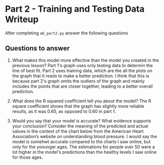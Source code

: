 # Part 2 - Training and Testing Data Writeup

After completing `a6_part2.py` answer the following questions

## Questions to answer

1. What makes this model more effective than the model you created in the previous lesson?
Part 1's graph uses only testing data to determin the line of best fit. Part 2 uses training data, which are the all the plots on the graph that it reads to make a better prediction. I think that this is because part 2's graph omits the outliers of the graph and mainly includes the points that are closer together, leading to a better overall prediction. 

2. What does the R squared coefficient tell you about the model?
The R square coefficient shows that the graph has slightly more reliable results, as it was 0.65, as opposed to 0.60 in part 1.

3. Would you say that your model is accurate? What evidence supports your conclusion? Consider the meaning of the predicted and actual values in the context of the chart below from the American Heart Association’s website on understanding blood pressure.
I would say the model is somehwt accurate compared to the charts I saw online, but only for the yonunger ages. The estimations for people over 50 were a lot higher in the model's predictions than the healthy levels I saw online for those ages.
